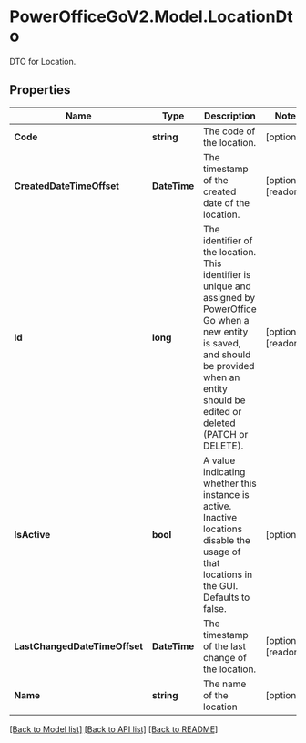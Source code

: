 # PowerOfficeGoV2.Model.LocationDto
DTO for Location.

## Properties

Name | Type | Description | Notes
------------ | ------------- | ------------- | -------------
**Code** | **string** | The code of the location. | [optional] 
**CreatedDateTimeOffset** | **DateTime** | The timestamp of the created date of the location. | [optional] [readonly] 
**Id** | **long** | The identifier of the location. This identifier is unique and assigned by PowerOffice Go when a new entity is saved, and should be provided when an entity should be edited or deleted (PATCH or DELETE). | [optional] [readonly] 
**IsActive** | **bool** | A value indicating whether this instance is active. Inactive locations disable the usage of that locations in the GUI. Defaults to false. | [optional] 
**LastChangedDateTimeOffset** | **DateTime** | The timestamp of the last change of the location. | [optional] [readonly] 
**Name** | **string** | The name of the location | [optional] 

[[Back to Model list]](../../README.md#documentation-for-models) [[Back to API list]](../../README.md#documentation-for-api-endpoints) [[Back to README]](../../README.md)

